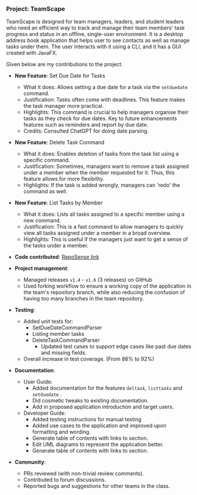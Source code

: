 <!--
layout: page
title: Wei Tianyue's Project Portfolio Page
-->

### Project: TeamScape

TeamScape is designed for team managers, leaders, and student leaders who need an efficient way to track and manage their team members' task progress and status in an offline, single-user environment. It is a desktop address book application that helps user to see contacts as well as manage tasks under them. The user interacts with it using a CLI, and it has a GUI created with JavaFX.

Given below are my contributions to the project.

* **New Feature**: Set Due Date for Tasks
    * What it does: Allows setting a due date for a task via the `setduedate` command.
    * Justification: Tasks often come with deadlines. This feature makes the task manager more practical.
    * Highlights: This command is crucial to help managers organise their tasks as they check for due dates. Key to future enhancements features such as reminders and report by due date.
    * Credits: Consulted ChatGPT for doing date parsing.

* **New Feature**: Delete Task Command
  * What it does: Enables deletion of tasks from the task list using a specific command.
  * Justification: Sometimes, managers want to remove a task assigned under a member when the member requested for it. Thus, this feature allows for more flexibility.
  * Highlights: If the task is added wrongly, managers can 'redo' the command as well.

* **New Feature**: List Tasks by Member
  * What it does: Lists all tasks assigned to a specific member using a new command.
  * Justification: This is a fast command to allow managers to quickly view all tasks assigned under a member in a broad overview.
  * Highlights: This is useful if the managers just want to get a sense of the tasks under a member.

* **Code contributed**: [RepoSense link](https://nus-cs2103-ay2425s2.github.io/tp-dashboard/?search=&sort=groupTitle&sortWithin=title&timeframe=commit&mergegroup=&groupSelect=groupByRepos&breakdown=true&checkedFileTypes=functional-code&since=2025-02-21&tabOpen=true&tabType=authorship&tabAuthor=Jeremiah33-3&tabRepo=AY2425S2-CS2103-F09-4%2Ftp%5Bmaster%5D&authorshipIsMergeGroup=false&authorshipFileTypes=functional-code&authorshipIsBinaryFileTypeChecked=false&authorshipIsIgnoredFilesChecked=false)

* **Project management**:
    * Managed releases `v1.4` - `v1.6` (3 releases) on GitHub
    * Used forking workflow to ensure a working copy of the application in the team's repository branch, while also reducing the confusion of having too many branches in the team repository.

* **Testing**:
  * Added unit tests for:
    * SetDueDateCommandParser
    * Listing member tasks
    * DeleteTaskCommandParser
      * Updated test cases to support edge cases like past due dates and missing fields.
  * Overall increase in test coverage. (From 88% to 92%)

* **Documentation**:
    * User Guide:
        * Added documentation for the features `deltask`, `listtasks` and `setduedate` .
        * Did cosmetic tweaks to existing documentation.
        * Add in proposed application introduction and target users.
    * Developer Guide:
        * Added testing instructions for manual testing
        * Added use cases to the application and improved upon formatting and wording.
        * Generate table of contents with links to section.
        * Edit UML diagrams to represent the application better.
        * Generate table of contents with links to section.

* **Community**:
    * PRs reviewed (with non-trivial review comments).
    * Contributed to forum discussions.
    * Reported bugs and suggestions for other teams in the class.
